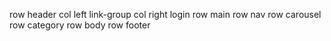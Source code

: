 row header
    col left link-group
    col right login
row main
    row nav 
    row carousel
    row category
row body
row footer